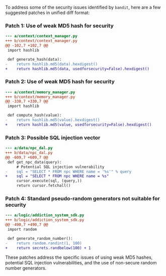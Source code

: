 To address some of the security issues identified by `bandit`, here are a few suggested patches in unified diff format:

### Patch 1: Use of weak MD5 hash for security

```diff
--- a/context/context_manager.py
+++ b/context/context_manager.py
@@ -102,7 +102,7 @@
 import hashlib

 def generate_hash(data):
-    return hashlib.md5(data).hexdigest()
+    return hashlib.md5(data, usedforsecurity=False).hexdigest()
```

### Patch 2: Use of weak MD5 hash for security

```diff
--- a/context/memory_manager.py
+++ b/context/memory_manager.py
@@ -330,7 +330,7 @@
 import hashlib

 def compute_hash(value):
-    return hashlib.md5(value).hexdigest()
+    return hashlib.md5(value, usedforsecurity=False).hexdigest()
```

### Patch 3: Possible SQL injection vector

```diff
--- a/data/npc_dal.py
+++ b/data/npc_dal.py
@@ -609,7 +609,7 @@
 def get_npc_data(query):
     # Potential SQL injection vulnerability
-    sql = "SELECT * FROM npc WHERE name = '%s'" % query
+    sql = "SELECT * FROM npc WHERE name = %s"
     cursor.execute(sql, (query,))
     return cursor.fetchall()
```

### Patch 4: Standard pseudo-random generators not suitable for security

```diff
--- a/logic/addiction_system_sdk.py
+++ b/logic/addiction_system_sdk.py
@@ -490,7 +490,7 @@
 import random

 def generate_random_number():
-    return random.randint(1, 100)
+    return secrets.randbelow(100) + 1
```

These patches address the specific issues of using weak MD5 hashes, potential SQL injection vulnerabilities, and the use of non-secure random number generators.